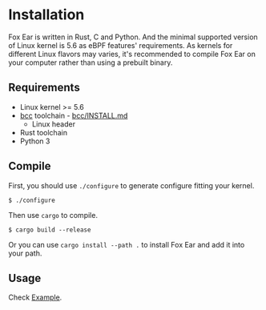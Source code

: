 # Installation

Fox Ear is written in Rust, C and Python. And the minimal supported version of Linux kernel is 5.6 as eBPF features' requirements. As kernels for different Linux flavors may varies, it's recommended to compile Fox Ear on your computer rather than using a prebuilt binary.

## Requirements

- Linux kernel >= 5.6
- [bcc](https://github.com/iovisor/bcc) toolchain - [bcc/INSTALL.md](https://github.com/iovisor/bcc/blob/master/INSTALL.md)
  - Linux header
- Rust toolchain
- Python 3

## Compile

First, you should use `./configure` to generate configure fitting your kernel.

```
$ ./configure
```

Then use `cargo` to compile.

```
$ cargo build --release
```

Or you can use `cargo install --path .` to install Fox Ear and add it into your path.

## Usage

Check [Example](./example.md).
